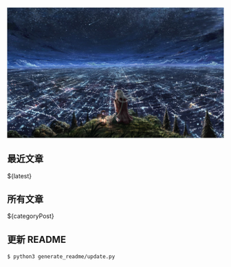 ![](./bg.jpg)

## 最近文章
${latest}

## 所有文章
${categoryPost}

## 更新 README
```
$ python3 generate_readme/update.py
```
